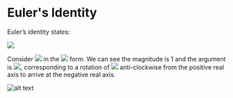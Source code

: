 # Euler's Identity

Euler’s identity states: 

<img src="https://render.githubusercontent.com/render/math?math=e^{i \pi} = -1 ">

Consider <img src="https://render.githubusercontent.com/render/math?math=e^{i \pi}  "> in the <img src="https://render.githubusercontent.com/render/math?math=Re^{i \pi} "> form. We can see the magnitude is 1 and the argument is <img src="https://render.githubusercontent.com/render/math?math=\pi ">, corresponding to a rotation of  <img src="https://render.githubusercontent.com/render/math?math=\pi ">  anti-clockwise from the positive real axis to arrive at the negative real axis.

![alt text](https://github.com/Oxbridge-Science-Academy/Figures/blob/master/Complex_Numbers/Euler.png)

